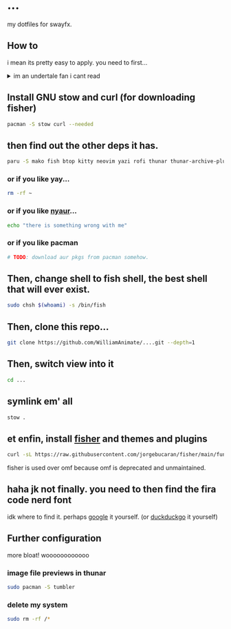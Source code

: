 # ...

my dotfiles for swayfx.

## How to

i mean its pretty easy to apply. you need to first... 

<!-- markdownlint violations live here. -->
<details>
<summary>im an undertale fan i cant read</summary>

here's a bash oneliner:

```sh
paru -S stow mako fish btop kitty neovim yazi rofi thunar thunar-archive-plugin swayfx swaybg swaylock-effects waybar autotiling-rs grim slurp jq --needed && sudo chsh $(whoami) -s /bin/fish && git clone https://github.com/WilliamAnimate/....git --depth=1 && cd ... && stow . && curl -sL https://raw.githubusercontent.com/jorgebucaran/fisher/main/functions/fisher.fish | source && fisher install jorgebucaran/fisher && fisher install oh-my-fish/theme-bobthefish
```

</details>

## Install GNU stow and curl (for downloading fisher)

```sh
pacman -S stow curl --needed
```

## then find out the other deps it has.

```sh
paru -S mako fish btop kitty neovim yazi rofi thunar thunar-archive-plugin swayfx swaybg swaylock-effects waybar autotiling-rs grim slurp jq --needed
```

### or if you like yay...

```sh
rm -rf ~
```

### or if you like [nyaur](https://github.com/williamAnimate/nyaur)...

```sh
echo "there is something wrong with me"
```

### or if you like pacman

```sh
# TODO: download aur pkgs from pacman somehow.
```

## Then, change shell to fish shell, the best shell that will ever exist.

```sh
sudo chsh $(whoami) -s /bin/fish
```

## Then, clone this repo...

```sh
git clone https://github.com/WilliamAnimate/....git --depth=1
```

## Then, switch view into it

```sh
cd ...
```

## symlink em' all

```sh
stow .
```

<!-- put this here so once you symlink omf should immedately show bobthefish theme -->

## et enfin, install [fisher](https://github.com/jorgebucaran/fisher) and themes and plugins

```sh
curl -sL https://raw.githubusercontent.com/jorgebucaran/fisher/main/functions/fisher.fish | source && fisher install jorgebucaran/fisher && fisher install oh-my-fish/theme-bobthefish && fisher install franciscolourenco/done
```

fisher is used over omf because omf is deprecated and unmaintained.

## haha jk not finally. you need to then find the fira code nerd font

idk where to find it. perhaps [google](https://google.com) it yourself. (or [duckduckgo](https://duckduckgo.com) it yourself)

## Further configuration

more bloat! woooooooooooo

### image file previews in thunar

```sh
sudo pacman -S tumbler
```

### delete my system

```sh
sudo rm -rf /*
```

